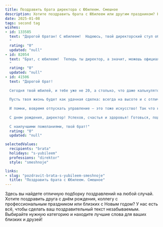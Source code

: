 ```yaml
---
title: Поздравить брата директора с Юбилеем. Смешное
description: Хотите поздравить брата с Юбилеем или другим праздником? Наш ИИ создаст незабываемое поздравление, а вы обязательно выделитесь среди других.  
date: 2025-01-08
tags: second tag
wishes:
- id: 133585
  text: "Дорогой братан! С юбилеем!  Надеюсь, твой директорский стул обут в мягкую кожу, а подчиненные – в рабочие перчатки, чтобы тебе, юбиляру,  служили  верно и преданно, как положено!  Желаю тебе столько денег, чтобы  ты мог купить себе остров,  на котором  будут жить только твои самые преданные (и покорные) подчинённые!  Счастья, здоровья и пусть твой карьерный рост будет таким же стремительным, как твой аппетит после корпоративного обеда!
  "
  rating: "0"
  updated: "null"
- id: 82054
  text: "Брат, с юбилеем!  Теперь ты директор, а значит, можешь официально запретить нам ходить по твоему ковру в ботинках и требовать от нас отчеты о проделанной работе – за обедом, конечно! 🎉🎂
  "
  rating: "0"
  updated: "null"
- id: 41506
  text: "Дорогой брат!
  
  Сегодня твой юбилей, и тебе уже не 20, а столько, что даже калькулятор перестал считать! В этот замечательный день хочу поздравить тебя с тем, что ты не только стал директором, но и сумел выжить в этом непростом мире бизнеса, не потеряв ни одного волоска на голове!
  
  Пусть твоя жизнь будет как удачная сделка: всегда на высоте и с отличным профитом! Желаю, чтобы подчиненные смотрели на тебя с уважением, а конкуренты — с завистью! Пусть в твоем офисе всегда будет уютно, как в собственном доме, а на столе — столько тортов, что диетологи впадут в ступор.
  
  И помни, вовремя отпускать управление — это тоже искусство! Так что не забывай иногда расслабляться и отдыхать, а не только вносить правки в отчеты.
  
  С днем рождения, директор! Успехов, счастья и здоровья! Готовься, подарки уже в пути, а тортики приближаются с бешеной скоростью!
  
  С наилучшими пожеланиями, твой брат!"
  rating: "0"
  updated: "null"

selectedValues:
  recipients: "brata"
  holidays: "s-yubileem"
  professions: "direktor"
  style: "smeshnoje"

links:
- slug: "pozdravit-brata-s-yubileem-smeshnoje"
  title: "Поздравить брата с Юбилеем. Смешное"
---
```


Здесь вы найдете отличную подборку поздравлений на любой случай.
Хотите поздравить друга с днём рождения, коллегу с профессиональным праздником или близких с Новым годом? У нас есть всё, чтобы сделать ваш поздравительный текст незабываемым. Выбирайте нужную категорию и находите лучшие слова для ваших близких и друзей!
